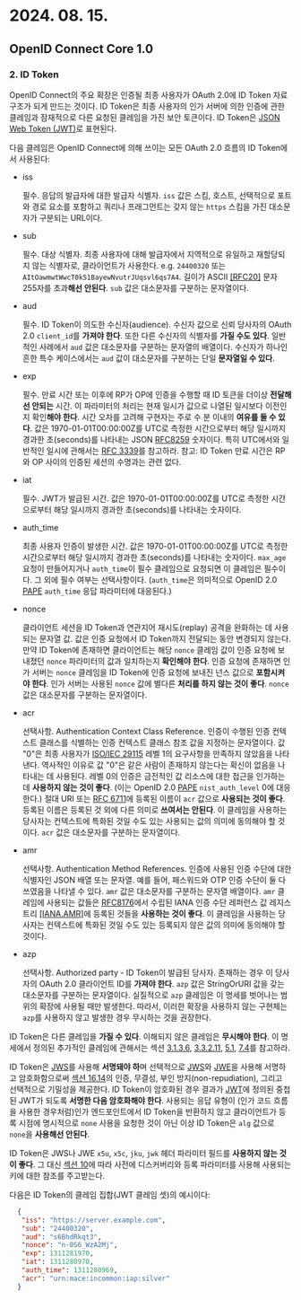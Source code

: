 # 2024. 08. 15.

## OpenID Connect Core 1.0

### 2. ID Token

OpenID Connect의 주요 확장은 인증될 최종 사용자가 OAuth 2.0에 ID Token 자료 구조가 되게 만드는 것이다. ID Token은 최종 사용자의 인가 서버에 의한 인증에 관한 클레임과 잠재적으로 다른 요청된 클레임을 가진 보안 토큰이다. ID Token은 [JSON Web Token (JWT)][rfc-7519]로 표현된다.

다음 클레임은 OpenID Connect에 의해 쓰이는 모든 OAuth 2.0 흐름의 ID Token에서 사용된다:

* iss

  필수. 응답의 발급자에 대한 발급자 식별자. `iss` 값은 스킴, 호스트, 선택적으로 포트와 경로 요소를 포함하고 쿼리나 프래그먼트는 갖지 않는 `https` 스킴을 가진 대소문자가 구분되는 URL이다.

* sub

  필수. 대상 식별자. 최종 사용자에 대해 발급자에서 지역적으로 유일하고 재할당되지 않는 식별자로, 클라이언트가 사용한다. e.g. `24400320` 또는 `AItOawmwtWwcT0k51BayewNvutrJUqsvl6qs7A4`. 길이가 ASCII [[RFC20]][rfc-20] 문자 255자를 초과**해선 안된다**. `sub` 값은 대소문자를 구분하는 문자열이다.

* aud

  필수. ID Token이 의도한 수신자(audience). 수신자 값으로 신뢰 당사자의 OAuth 2.0 `client_id`를 **가져야 한다**. 또한 다른 수신자의 식별자를 **가질 수도 있다**. 일반적인 사례에서 `aud` 값은 대소문자를 구분하는 문자열의 배열이다. 수신자가 하나인 흔한 특수 케이스에서는 `aud` 값이 대소문자를 구분하는 단일 **문자열일 수 있다**.

* exp

  필수. 만료 시간 또는 이후에 RP가 OP에 인증을 수행할 때 ID 토큰을 더이상 **전달해선 안되는** 시간. 이 파라미터의 처리는 현재 일시가 값으로 나열된 일시보다 이전인지 확인**해야 한다**. 시간 오차를 고려해 구현자는 주로 수 분 이내의 **여유를 둘 수 있다**. 값은 1970-01-01T00:00:00Z를 UTC로 측정한 시간으로부터 해당 일시까지 경과한 초(seconds)를 나타내는 JSON [RFC8259][rfc-8259] 숫자이다. 특히 UTC에서와 일반적인 일시에 관해서는 [RFC 3339][rfc-3339]를 참고하라. 참고: ID Token 만료 시간은 RP와 OP 사이의 인증된 세션의 수명과는 관련 없다.

* iat

  필수. JWT가 발급된 시간. 값은 1970-01-01T00:00:00Z를 UTC로 측정한 시간으로부터 해당 일시까지 경과한 초(seconds)를 나타내는 숫자이다.

* auth_time

  최종 사용자 인증이 발생한 시간. 값은 1970-01-01T00:00:00Z를 UTC로 측정한 시간으로부터 해당 일시까지 경과한 초(seconds)를 나타내는 숫자이다. `max_age` 요청이 만들어지거나 `auth_time`이 필수 클레임으로 요청되면 이 클레임은 필수이다. 그 외에 필수 여부는 선택사항이다. (`auth_time`은 의미적으로 OpenID 2.0 [PAPE][openid-pape] `auth_time` 응답 파라미터에 대응된다.)

* nonce

  클라이언트 세션을 ID Token과 연관지어 재시도(replay) 공격을 완화하는 데 사용되는 문자열 값. 값은 인증 요청에서 ID Token까지 전달되는 동안 변경되지 않는다. 만약 ID Token에 존재하면 클라이언트는 해당 `nonce` 클레임 값이 인증 요청에 보내졌던 `nonce` 파라미터의 값과 일치하는지 **확인해야 한다**. 인증 요청에 존재하면 인가 서버는 `nonce` 클레임을 ID Token에 인증 요청에 보내진 넌스 값으로 **포함시켜야 한다**. 인가 서버는 사용된 `nonce` 값에 별다른 **처리를 하지 않는 것이 좋다**. `nonce` 값은 대소문자를 구분하는 문자열이다.

* acr

  선택사항. Authentication Context Class Reference. 인증이 수행된 인증 컨텍스트 클래스를 식별하는 인증 컨텍스트 클래스 참조 값을 지정하는 문자열이다. 값 "0"은 최종 사용자가 [ISO/IEC 29115][iso-29115] 레벨 1의 요구사항을 만족하지 않았음을 나타낸다. 역사적인 이유로 값 "0"은 같은 사람이 존재하지 않는다는 확신이 없음을 나타내는 데 사용된다. 레벨 0의 인증은 금전적인 값 리소스에 대한 접근을 인가하는 데 **사용하지 않는 것이 좋다**. (이는 OpenID 2.0 [PAPE][openid-pape] `nist_auth_level` 0에 대응한다.) 절대 URI 또는 [RFC 6711][rfc-6711]에 등록된 이름이 `acr` 값으로 **사용되는 것이 좋다**. 등록된 이름은 등록된 것 외에 다른 의미로 **쓰여서는 안된다**. 이 클레임을 사용하는 당사자는 컨텍스트에 특화된 것일 수도 있는 사용되는 값의 의미에 동의해야 할 것이다. `acr` 값은 대소문자를 구분하는 문자열이다.

* amr

  선택사항. Authentication Method References. 인증에 사용된 인증 수단에 대한 식별자인 JSON 배열 또는 문자열. 예를 들어, 패스워드와 OTP 인증 수단이 둘 다 쓰였음을 나타낼 수 있다. `amr` 값은 대소문자를 구분하는 문자열 배열이다. `amr` 클레임에 사용되는 값들은 [RFC8176][rfc-8176]에서 수립된 IANA 인증 수단 레퍼런스 값 레지스트리 [[IANA.AMR]][iana-amr]에 등록된 것들을 **사용하는 것이 좋다**. 이 클레임을 사용하는 당사자는 컨텍스트에 특화된 것일 수도 있는 등록되지 않은 값의 의미에 동의해야 할 것이다.

* azp

  선택사항. Authorized party - ID Token이 발급된 당사자. 존재하는 경우 이 당사자의 OAuth 2.0 클라이언트 ID를 **가져야 한다**. `azp` 값은 StringOrURI 값을 갖는 대소문자를 구분하는 문자열이다. 실질적으로 `azp` 클레임은 이 명세를 벗어나는 범위의 확장에 사용될 때만 발생한다. 따라서, 이러한 확장을 사용하지 않는 구현체는 `azp`를 사용하지 않고 발생한 경우 무시하는 것을 권장한다.

ID Token은 다른 클레임을 **가질 수 있다**. 이해되지 않은 클레임은 **무시해야 한다**. 이 명세에서 정의된 추가적인 클레임에 관해서는 섹션 [3.1.3.6][oidc-core-section-3-1-3-6], [3.3.2.11][oidc-core-section-3-3-2-11], [5.1][oidc-core-section-5-1], [7.4][oidc-core-section-7-4]를 참고하라.

ID Token은 [JWS][rfc-7515]를 사용해 **서명돼야 하**며 선택적으로 [JWS][rfc-7515]와 [JWE][rfc-7516]을 사용해 서명하고 암호화함으로써 [섹션 16.14][oidc-core-section-16-14]의 인증, 무결성,  부인 방지(non-repudiation), 그리고 선택적으로 기밀성을 제공한다. ID Token이 암호화된 경우 결과가 [JWT][rfc-7519]에 정의된 중첩된 JWT가 되도록 **서명한 다음 암호화해야 한다**. 사용되는 응답 유형이 (인가 코드 흐름을 사용한 경우처럼)인가 엔드포인트에서 ID Token을 반환하지 않고 클라이언트가 등록 시점에 명시적으로 `none` 사용을 요청한 것이 아닌 이상 ID Token은 `alg` 값으로 `none`을 **사용해선 안된다**.

ID Token은 JWS나 JWE `x5u`, `x5c`, `jku`, `jwk` 헤더 파라미터 필드를 **사용하지 않는 것이 좋다**. 그 대신 [섹션 10][oidc-core-section-10]에 따라 사전에 디스커버리와 등록 파라미터를 사용해 사용되는 키에 대한 참조를 주고받는다.

다음은 ID Token의 클레임 집합(JWT 클레임 셋)의 예시이다:

```json
  {
   "iss": "https://server.example.com",
   "sub": "24400320",
   "aud": "s6BhdRkqt3",
   "nonce": "n-0S6_WzA2Mj",
   "exp": 1311281970,
   "iat": 1311280970,
   "auth_time": 1311280969,
   "acr": "urn:mace:incommon:iap:silver"
  }
```



[rfc-7519]: https://www.rfc-editor.org/rfc/rfc7519.html
[rfc-20]: https://www.rfc-editor.org/rfc/rfc20.html
[rfc-8259]: https://www.rfc-editor.org/rfc/rfc8259.html
[rfc-3339]: https://www.rfc-editor.org/rfc/rfc3339.html
[openid-pape]: https://openid.net/specs/openid-provider-authentication-policy-extension-1_0.html
[iso-29115]: https://www.iso.org/standard/45138.html
[rfc-6711]: https://www.rfc-editor.org/rfc/rfc6711.html
[rfc-8176]: https://www.rfc-editor.org/rfc/rfc8176.html
[iana-amr]: https://www.iana.org/assignments/authentication-method-reference-values/authentication-method-reference-values.xhtml
[oidc-core-section-3-1-3-6]: https://openid.net/specs/openid-connect-core-1_0.html#CodeIDToken
[oidc-core-section-3-3-2-11]: https://openid.net/specs/openid-connect-core-1_0.html#HybridIDToken
[oidc-core-section-5-1]: https://openid.net/specs/openid-connect-core-1_0.html#StandardClaims
[oidc-core-section-7-4]: https://openid.net/specs/openid-connect-core-1_0.html#SelfIssuedResponse
[rfc-7515]: https://www.rfc-editor.org/rfc/rfc7515.html
[rfc-7516]: https://www.rfc-editor.org/rfc/rfc7516.html
[oidc-core-section-16-14]: https://openid.net/specs/openid-connect-core-1_0.html#SigningOrder
[oidc-core-section-10]: https://openid.net/specs/openid-connect-core-1_0.html#SigEnc
